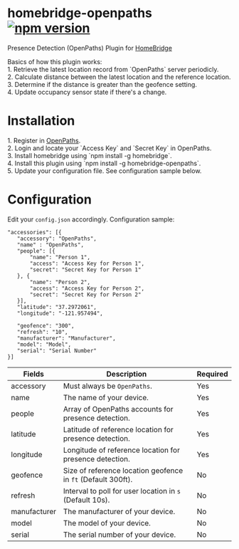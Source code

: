 # homebridge-openpaths [![npm version](https://badge.fury.io/js/homebridge-openpaths.svg)](https://badge.fury.io/js/homebridge-openpaths)
<p>Presence Detection (OpenPaths) Plugin for <a href="https://github.com/nfarina/homebridge">HomeBridge</a></p>

<p>
Basics of how this plugin works:<br>
1. Retrieve the latest location record from `OpenPaths` server periodicly.<br>
2. Calculate distance between the latest location and the reference location.<br>
3. Determine if the distance is greater than the geofence setting.<br>
4. Update occupancy sensor state if there's a change.
</p>

# Installation
<p>
1. Register in <a href="https://openpaths.cc">OpenPaths</a>.<br>
2. Login and locate your `Access Key` and `Secret Key` in OpenPaths.<br>
3. Install homebridge using `npm install -g homebridge`.<br>
4. Install this plugin using `npm install -g homebridge-openpaths`.<br>
5. Update your configuration file. See configuration sample below.<br>
</p>

# Configuration
Edit your `config.json` accordingly. Configuration sample:
 ```
"accessories": [{
    "accessory": "OpenPaths",
    "name" : "OpenPaths",
    "people": [{
        "name": "Person 1",
        "access": "Access Key for Person 1",
        "secret": "Secret Key for Person 1"
    }, {
        "name": "Person 2",
        "access": "Access Key for Person 2",
        "secret": "Secret Key for Person 2"
    }],
    "latitude": "37.2972061",
    "longitude": "-121.957494",

    "geofence": "300",
    "refresh": "10",
    "manufacturer": "Manufacturer",
    "model": "Model",
    "serial": "Serial Number"
}]
```

| Fields       | Description                                                   | Required |
|--------------|---------------------------------------------------------------|----------|
| accessory    | Must always be `OpenPaths`.                                   | Yes      |
| name         | The name of your device.                                      | Yes      |
| people       | Array of OpenPaths accounts for presence detection.           | Yes      |
| latitude     | Latitude of reference location for presence detection.        | Yes      |
| longitude    | Longitude of reference location for presence detection.       | Yes      |
| geofence     | Size of reference location geofence in `ft` (Default 300ft).  | No       |
| refresh      | Interval to poll for user location in `s` (Default 10s).      | No       |
| manufacturer | The manufacturer of your device.                              | No       |
| model        | The model of your device.                                     | No       |
| serial       | The serial number of your device.                             | No       |
